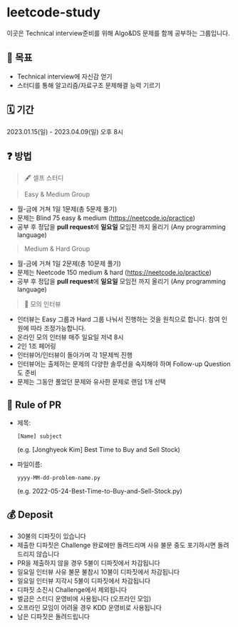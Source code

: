 
# leetcode-study

이곳은 Technical interview준비를 위해 Algo&DS 문제를 함께 공부하는 그룹입니다. 

## 📝 목표
- Technical interview에 자신감 얻기
- 스터디를 통해 알고리즘/자료구조 문제해결 능력 기르기

## 🗓 기간
2023.01.15(일) - 2023.04.09(일) 오후 8시

## ❓ 방법 
> 🖋 셀프 스터디

> Easy & Medium Group
- 월-금에 거쳐 1일 1문제(총 5문제 풀기)
- 문제는 Blind 75 easy & medium (https://neetcode.io/practice)
- 공부 후 정답을 **pull request**에 **일요일** 모임전 까지 올리기 (Any programming language)

> Medium & Hard Group
- 월-금에 거쳐 1일 2문제(총 10문제 풀기)
- 문제는 Neetcode 150 medium & hard (https://neetcode.io/practice)
- 공부 후 정답을 **pull request**에 **일요일** 모임전 까지 올리기 (Any programming language)

> 🔖 모의 인터뷰
- 인터뷰는 Easy 그룹과 Hard 그룹 나눠서 진행하는 것을 원칙으로 합니다. 참여 인원에 따라 조정가능합니다.
- 온라인 모의 인터뷰 매주 일요일 저녁 8시
- 2인 1조 페어링
- 인터뷰어/인터뷰이 돌아가며 각 1문제씩 진행
- 인터뷰어는 출제하는 문제의 다양한 솔루션을 숙지해야 하며 Follow-up Question도 준비
- 문제는 그동안 풀었던 문제와 유사한 문제로 랜덤 1개 선택


## 💾 Rule of PR 
- 제목: 
  ~~~
  [Name] subject
  ~~~
  (e.g. [Jonghyeok Kim] Best Time to Buy and Sell Stock)

- 파일이름: 
  ~~~
  yyyy-MM-dd-problem-name.py
  ~~~
  (e.g. 2022-05-24-Best-Time-to-Buy-and-Sell-Stock.py)


## 💰 Deposit 
- 30불의 디파짓이 있습니다
- 제출한 디파짓은 Challenge 완료에만 돌려드리며 사유 불문 중도 포기하시면 돌려드리지 않습니다
- PR을 제출하지 않을 경우 5불이 디파짓에서 차감됩니다
- 일요일 인터뷰 사유 불문 불참시 10불이 디파짓에서 차감됩니다
- 일요일 인터뷰 지각시 5불이 디파짓에서 차감됩니다
- 디파짓 소진시 Challenge에서 제외됩니다
- 벌금은 스터디 운영비에 사용됩니다 (오프라인 모임)
- 오프라인 모임이 어려울 경우 KDD 운영비로 사용됩니다
- 남은 디파짓은 돌려드립니다
